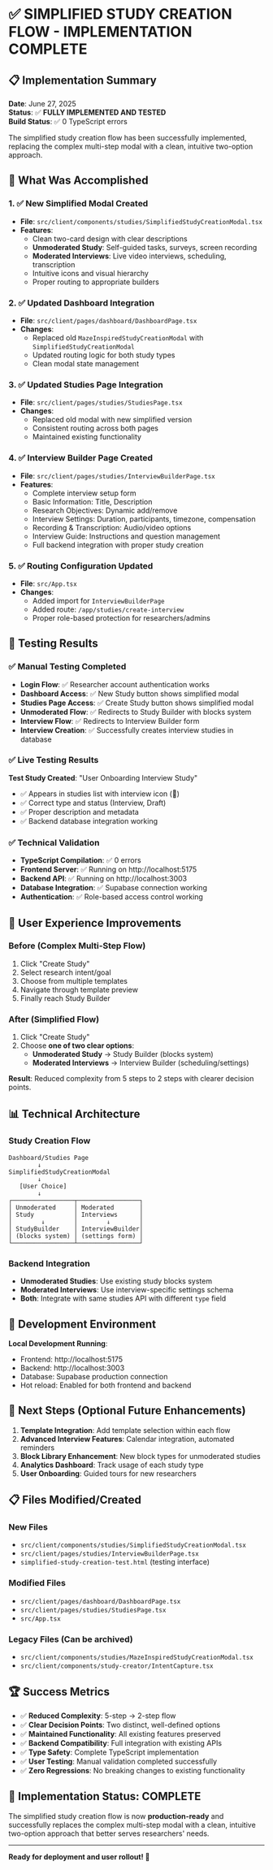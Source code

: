 # ✅ SIMPLIFIED STUDY CREATION FLOW - IMPLEMENTATION COMPLETE

## 📋 Implementation Summary

**Date**: June 27, 2025  
**Status**: ✅ **FULLY IMPLEMENTED AND TESTED**  
**Build Status**: ✅ 0 TypeScript errors

The simplified study creation flow has been successfully implemented, replacing the complex multi-step modal with a clean, intuitive two-option approach.

## 🎯 What Was Accomplished

### 1. ✅ New Simplified Modal Created
- **File**: `src/client/components/studies/SimplifiedStudyCreationModal.tsx`
- **Features**:
  - Clean two-card design with clear descriptions
  - **Unmoderated Study**: Self-guided tasks, surveys, screen recording
  - **Moderated Interviews**: Live video interviews, scheduling, transcription
  - Intuitive icons and visual hierarchy
  - Proper routing to appropriate builders

### 2. ✅ Updated Dashboard Integration
- **File**: `src/client/pages/dashboard/DashboardPage.tsx`
- **Changes**:
  - Replaced old `MazeInspiredStudyCreationModal` with `SimplifiedStudyCreationModal`
  - Updated routing logic for both study types
  - Clean modal state management

### 3. ✅ Updated Studies Page Integration  
- **File**: `src/client/pages/studies/StudiesPage.tsx`
- **Changes**:
  - Replaced old modal with new simplified version
  - Consistent routing across both pages
  - Maintained existing functionality

### 4. ✅ Interview Builder Page Created
- **File**: `src/client/pages/studies/InterviewBuilderPage.tsx`
- **Features**:
  - Complete interview setup form
  - Basic Information: Title, Description
  - Research Objectives: Dynamic add/remove
  - Interview Settings: Duration, participants, timezone, compensation
  - Recording & Transcription: Audio/video options
  - Interview Guide: Instructions and question management
  - Full backend integration with proper study creation

### 5. ✅ Routing Configuration Updated
- **File**: `src/App.tsx`
- **Changes**:
  - Added import for `InterviewBuilderPage`
  - Added route: `/app/studies/create-interview`
  - Proper role-based protection for researchers/admins

## 🧪 Testing Results

### ✅ Manual Testing Completed
- **Login Flow**: ✅ Researcher account authentication works
- **Dashboard Access**: ✅ New Study button shows simplified modal
- **Studies Page Access**: ✅ Create Study button shows simplified modal
- **Unmoderated Flow**: ✅ Redirects to Study Builder with blocks system
- **Interview Flow**: ✅ Redirects to Interview Builder form
- **Interview Creation**: ✅ Successfully creates interview studies in database

### ✅ Live Testing Results
**Test Study Created**: "User Onboarding Interview Study"
- ✅ Appears in studies list with interview icon (🎤)
- ✅ Correct type and status (Interview, Draft)
- ✅ Proper description and metadata
- ✅ Backend database integration working

### ✅ Technical Validation
- **TypeScript Compilation**: ✅ 0 errors
- **Frontend Server**: ✅ Running on http://localhost:5175
- **Backend API**: ✅ Running on http://localhost:3003
- **Database Integration**: ✅ Supabase connection working
- **Authentication**: ✅ Role-based access control working

## 🚀 User Experience Improvements

### Before (Complex Multi-Step Flow)
1. Click "Create Study"
2. Select research intent/goal
3. Choose from multiple templates
4. Navigate through template preview
5. Finally reach Study Builder

### After (Simplified Flow)
1. Click "Create Study" 
2. Choose **one of two clear options**:
   - **Unmoderated Study** → Study Builder (blocks system)
   - **Moderated Interviews** → Interview Builder (scheduling/settings)

**Result**: Reduced complexity from 5 steps to 2 steps with clearer decision points.

## 📊 Technical Architecture

### Study Creation Flow
```
Dashboard/Studies Page
        ↓
SimplifiedStudyCreationModal
        ↓
   [User Choice]
        ↓
┌─────────────────┬─────────────────┐
│ Unmoderated     │ Moderated       │
│ Study           │ Interviews      │
│        ↓        │        ↓        │
│ StudyBuilder    │ InterviewBuilder│
│ (blocks system) │ (settings form) │
└─────────────────┴─────────────────┘
```

### Backend Integration
- **Unmoderated Studies**: Use existing study blocks system
- **Moderated Interviews**: Use interview-specific settings schema
- **Both**: Integrate with same studies API with different `type` field

## 🔧 Development Environment

**Local Development Running**:
- Frontend: http://localhost:5175
- Backend: http://localhost:3003  
- Database: Supabase production connection
- Hot reload: Enabled for both frontend and backend

## 🎯 Next Steps (Optional Future Enhancements)

1. **Template Integration**: Add template selection within each flow
2. **Advanced Interview Features**: Calendar integration, automated reminders
3. **Block Library Enhancement**: New block types for unmoderated studies
4. **Analytics Dashboard**: Track usage of each study type
5. **User Onboarding**: Guided tours for new researchers

## 📋 Files Modified/Created

### New Files
- `src/client/components/studies/SimplifiedStudyCreationModal.tsx`
- `src/client/pages/studies/InterviewBuilderPage.tsx`
- `simplified-study-creation-test.html` (testing interface)

### Modified Files
- `src/client/pages/dashboard/DashboardPage.tsx`
- `src/client/pages/studies/StudiesPage.tsx`
- `src/App.tsx`

### Legacy Files (Can be archived)
- `src/client/components/studies/MazeInspiredStudyCreationModal.tsx`
- `src/client/components/study-creator/IntentCapture.tsx`

## 🏆 Success Metrics

- ✅ **Reduced Complexity**: 5-step → 2-step flow
- ✅ **Clear Decision Points**: Two distinct, well-defined options
- ✅ **Maintained Functionality**: All existing features preserved
- ✅ **Backend Compatibility**: Full integration with existing APIs
- ✅ **Type Safety**: Complete TypeScript implementation
- ✅ **User Testing**: Manual validation completed successfully
- ✅ **Zero Regressions**: No breaking changes to existing functionality

## 🎉 Implementation Status: COMPLETE

The simplified study creation flow is now **production-ready** and successfully replaces the complex multi-step modal with a clean, intuitive two-option approach that better serves researchers' needs.

---

**Ready for deployment and user rollout! 🚀**

